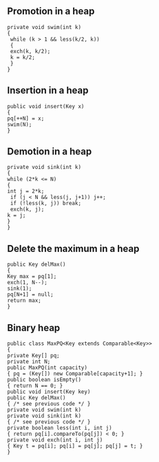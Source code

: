 ## Promotion in a heap  
```  
private void swim(int k)
{
 while (k > 1 && less(k/2, k))
 {
 exch(k, k/2);
 k = k/2;
 }
}  
```  
  
  ## Insertion in a heap  
  ```  
  public void insert(Key x)
{
 pq[++N] = x;
 swim(N);
}  
```  
  
  ## Demotion in a heap  
  ```  
  private void sink(int k)
{
 while (2*k <= N)
 {
 int j = 2*k;
   if (j < N && less(j, j+1)) j++;
   if (!less(k, j)) break;
   exch(k, j);
 k = j;
 }
}  
```  
  
  ## Delete the maximum in a heap  
  ```  
  public Key delMax()
{
 Key max = pq[1];
 exch(1, N--);
 sink(1);
 pq[N+1] = null;
 return max;
}   
```  
  
  ## Binary heap  
  ```  
  public class MaxPQ<Key extends Comparable<Key>>
{
 private Key[] pq;
 private int N;
 public MaxPQ(int capacity)
 { pq = (Key[]) new Comparable[capacity+1]; }
 public boolean isEmpty()
 { return N == 0; }
 public void insert(Key key)
 public Key delMax()
 { /* see previous code */ }
 private void swim(int k)
 private void sink(int k)
 { /* see previous code */ }
 private boolean less(int i, int j)
 { return pq[i].compareTo(pq[j]) < 0; }
 private void exch(int i, int j)
 { Key t = pq[i]; pq[i] = pq[j]; pq[j] = t; }
}  
```  
